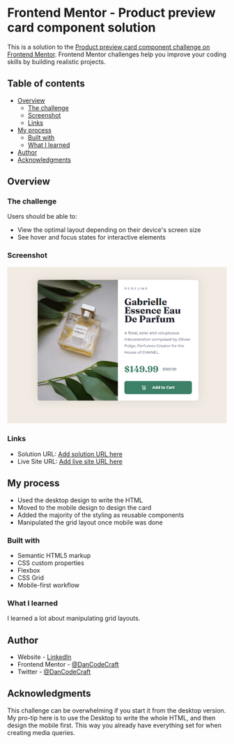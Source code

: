# Frontend Mentor - Product preview card component solution

This is a solution to the [Product preview card component challenge on Frontend Mentor](https://www.frontendmentor.io/challenges/product-preview-card-component-GO7UmttRfa). Frontend Mentor challenges help you improve your coding skills by building realistic projects.

## Table of contents

- [Overview](#overview)
  - [The challenge](#the-challenge)
  - [Screenshot](#screenshot)
  - [Links](#links)
- [My process](#my-process)
  - [Built with](#built-with)
  - [What I learned](#what-i-learned)
- [Author](#author)
- [Acknowledgments](#acknowledgments)

## Overview

### The challenge

Users should be able to:

- View the optimal layout depending on their device's screen size
- See hover and focus states for interactive elements

### Screenshot

![](./18ProductPreviewCard.png)

### Links

- Solution URL: [Add solution URL here](https://github.com/DanCodeCraft/FEM-ProductPreview/tree/main)
- Live Site URL: [Add live site URL here](https://fem-product-preview-alpha.vercel.app/)

## My process

- Used the desktop design to write the HTML
- Moved to the mobile design to design the card
- Added the majority of the styling as reusable components
- Manipulated the grid layout once mobile was done

### Built with

- Semantic HTML5 markup
- CSS custom properties
- Flexbox
- CSS Grid
- Mobile-first workflow

### What I learned

I learned a lot about manipulating grid layouts.

## Author

- Website - [LinkedIn](https://www.linkedin.com/in/adannjacinto/)
- Frontend Mentor - [@DanCodeCraft](https://www.frontendmentor.io/profile/DanCodeCraft)
- Twitter - [@DanCodeCraft](https://www.twitter.com/DanCodeCraft)

## Acknowledgments

This challenge can be overwhelming if you start it from the desktop version.
My pro-tip here is to use the Desktop to write the whole HTML, and then design the mobile first.
This way you already have everything set for when creating media queries.

